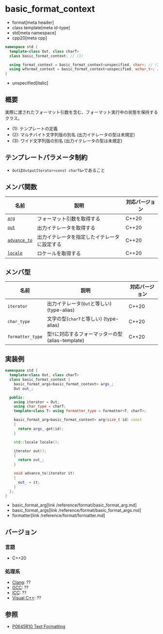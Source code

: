 # basic_format_context

* format[meta header]
* class template[meta id-type]
* std[meta namespace]
* cpp20[meta cpp]

```cpp
namespace std {
  template<class Out, class charT>
  class basic_format_context; // (1)

  using format_context = basic_format_context<unspecified, char>; // (2)
  using wformat_context = basic_format_context<unspecified, wchar_t>; // (3)
}
```
* unspecified[italic]

## 概要
実際に渡されたフォーマット引数を含む、フォーマット実行中の状態を保持するクラス。

- (1): テンプレートの定義
- (2): マルチバイト文字列版の別名 (出力イテレータの型は未規定)
- (3): ワイド文字列版の別名 (出力イテレータの型は未規定)

## テンプレートパラメータ制約
- `Out`は`OutputIterator<const charT&>`であること


## メンバ関数

| 名前                                 | 説明                                         | 対応バージョン |
|--------------------------------------|----------------------------------------------|----------------|
| [`arg`](basic_format_context/arg.md) | フォーマット引数を取得する                   | C++20          |
| [`out`](basic_format_context/out.md) | 出力イテレータを取得する                     | C++20          |
| [`advance_to`](basic_format_context/advance_to.md) | 出力イテレータを指定したイテレータに設定する | C++20          |
| [`locale`](basic_format_context/locale.md) | ロケールを取得する                     | C++20          |

## メンバ型

| 名前             | 説明                                               | 対応バージョン |
|------------------|----------------------------------------------------|----------------|
| `iterator`       | 出力イテレータ(`Out`と等しい) (type-alias)         | C++20          |
| `char_type`      | 文字の型(`charT`と等しい) (type-alias)             | C++20          |
| `formatter_type` | 型`T`に対応するフォーマッターの型 (alias-template) | C++20          |

## 実装例
```cpp
namespace std {
  template<class Out, class charT>
  class basic_format_context {
    basic_format_args<basic_format_context> args_;
    Out out_;

  public:
    using iterator = Out;
    using char_type = charT;
    template<class T> using formatter_type = formatter<T, charT>;

    basic_format_arg<basic_format_context> arg(size_t id) const
    {
      return args_.get(id);
    }

    std::locale locale();

    iterator out();
    {
      return out_;
    }

    void advance_to(iterator it)
    {
      out_ = it;
    }
  };
}
```
* basic_format_arg[link /reference/format/basic_format_arg.md]
* basic_format_args[link /reference/format/basic_format_args.md]
* formatter[link /reference/format/formatter.md]

## バージョン
### 言語
- C++20

### 処理系
- [Clang](/implementation.md#clang): ??
- [GCC](/implementation.md#gcc): ??
- [ICC](/implementation.md#icc): ??
- [Visual C++](/implementation.md#visual_cpp): ??

## 参照

* [P0645R10 Text Formatting](http://www.open-std.org/jtc1/sc22/wg21/docs/papers/2019/p0645r10.html)

